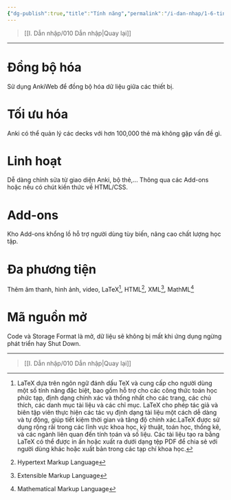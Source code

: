 ```yaml
---
{"dg-publish":true,"title":"Tính năng","permalink":"/i-dan-nhap/1-6-tinh-nang/","dgPassFrontmatter":true}
---
```


> [[I. Dẫn nhập/010 Dẫn nhập\|Quay lại]]

___

# Đồng bộ hóa
Sử dụng AnkiWeb để đồng bộ hóa dữ liệu giữa các thiết bị.

# Tối ưu hóa
Anki có thể quản lý các decks với hơn 100,000 thẻ mà không gặp vấn đề gì.

# Linh hoạt
Dễ dàng chỉnh sửa từ giao diện Anki, bộ thẻ,...
Thông qua các Add-ons hoặc nếu có chút kiến thức về HTML/CSS.

# Add-ons
Kho Add-ons khổng lồ hỗ trợ người dùng tùy biến, nâng cao chất lượng học tập.

# Đa phương tiện
Thêm âm thanh, hình ảnh, video, LaTeX[^1], HTML[^2], XML[^3], MathML[^4]

# Mã nguồn mở
Code và Storage Format là mở, dữ liệu sẽ không bị mất khi ứng dụng ngừng phát triển hay Shut Down.

[^1]: LaTeX dựa trên ngôn ngữ đánh dấu TeX và cung cấp cho người dùng một số tính năng đặc biệt, bao gồm hỗ trợ cho các công thức toán học phức tạp, định dạng chính xác và thống nhất cho các trang, các chú thích, các danh mục tài liệu và các chỉ mục. LaTeX cho phép tác giả và biên tập viên thực hiện các tác vụ định dạng tài liệu một cách dễ dàng và tự động, giúp tiết kiệm thời gian và tăng độ chính xác.LaTeX được sử dụng rộng rãi trong các lĩnh vực khoa học, kỹ thuật, toán học, thống kê, và các ngành liên quan đến tính toán và số liệu. Các tài liệu tạo ra bằng LaTeX có thể được in ấn hoặc xuất ra dưới dạng tệp PDF để chia sẻ với người dùng khác hoặc xuất bản trong các tạp chí khoa học.
[^2]: Hypertext Markup Language
[^3]: Extensible Markup Language
[^4]: Mathematical Markup Language
___
> [[I. Dẫn nhập/010 Dẫn nhập\|Quay lại]]